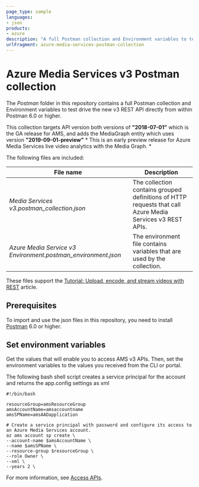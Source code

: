 ```yaml
---
page_type: sample
languages:
- json
products:
- azure
description: "A full Postman collection and Environment variables to test drive the new v3 REST API directly from within Postman 6.0 or higher."
urlFragment: azure-media-services-postman-collection
---
```


# Azure Media Services v3 Postman collection 

The *Postman* folder in this repository contains a full Postman collection and Environment variables to test drive the new v3 REST API directly from within Postman 6.0 or higher.

This collection targets API version both versions of **"2018-07-01"** which is the GA release for AMS, and adds the MediaGraph entity which uses version **"2019-09-01-preview"**
    * This is an early preview release for Azure Media Services live video analytics with the Media Graph.
  * 


The following files are included:

|File name|Description|
|---|---|
|*Media Services v3.postman_collection.json*|The collection contains grouped definitions of HTTP requests that call Azure Media Services v3 REST APIs.|
|*Azure Media Service v3 Environment.postman_environment.json*|The environment file contains variables that are used by the collection. |

These files support the [Tutorial: Upload, encode, and stream videos with REST](https://docs.microsoft.com/azure/media-services/latest/stream-files-tutorial-with-rest) article.

## Prerequisites

To import and use the json files in this repository, you need to install [Postman](https://www.getpostman.com/) 6.0 or higher.

## Set environment variables

Get the values that will enable you to access AMS v3 APIs. Then, set the environment variables to the values you received from the CLI or portal. 

The following bash shell script creates a service principal for the account and returns the app.config settings as xml

    #!/bin/bash

    resourceGroup=amsResourceGroup
    amsAccountName=amsaccountname
    amsSPName=amsAADapplication

    # Create a service principal with password and configure its access to an Azure Media Services account.
    az ams account sp create \
    --account-name $amsAccountName \
    --name $amsSPName \
    --resource-group $resourceGroup \
    --role Owner \
    --xml \
    --years 2 \

For more information, see [Access APIs](https://docs.microsoft.com/azure/media-services/latest/access-api-cli-how-to).

